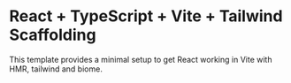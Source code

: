 # React + TypeScript + Vite + Tailwind Scaffolding

This template provides a minimal setup to get React working in Vite with HMR, tailwind and biome.

